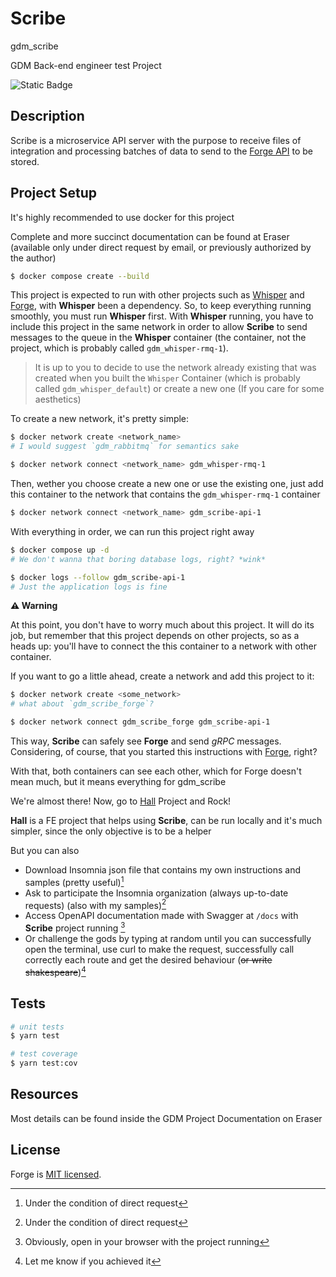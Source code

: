 # Scribe

gdm_scribe

GDM Back-end engineer test Project

![Static Badge](https://img.shields.io/badge/Converage-97%25-green)

## Description

Scribe is a microservice API server with the purpose to receive files of integration and processing batches of data to send to the [Forge API](http://github.com/LucasRodriguesOliveira/gdm_forge) to be stored.

## Project Setup

It's highly recommended to use docker for this project

Complete and more succinct documentation can be found at Eraser (available only under direct request by email, or previously authorized by the author)

```bash
$ docker compose create --build
```

This project is expected to run with other projects such as [Whisper](https://github.com/LucasRodriguesOliveira/gdm_whisper) and [Forge](https://github.com/LucasRodriguesOliveira/gdm_forge), with **Whisper** been a dependency. So, to keep everything running smoothly, you must run **Whisper** first. With **Whisper** running, you have to include this project in the same network in order to allow **Scribe** to send messages to the queue in the **Whisper** container (the container, not the project, which is probably called `gdm_whisper-rmq-1`).

> It is up to you to decide to use the network already existing that was created when you built the `Whisper` Container (which is probably called `gdm_whisper_default`) or create a new one (If you care for some aesthetics)

To create a new network, it's pretty simple:

```bash
$ docker network create <network_name>
# I would suggest `gdm_rabbitmq` for semantics sake

$ docker network connect <network_name> gdm_whisper-rmq-1
```

Then, wether you choose create a new one or use the existing one, just add this container to the network that contains the `gdm_whisper-rmq-1` container

```bash
$ docker network connect <network_name> gdm_scribe-api-1
```

With everything in order, we can run this project right away

```bash
$ docker compose up -d
# We don't wanna that boring database logs, right? *wink*

$ docker logs --follow gdm_scribe-api-1
# Just the application logs is fine
```

**⚠️ Warning**

At this point, you don't have to worry much about this project. It will do its job, but remember that this project depends on other projects, so as a heads up: you'll have to connect the this container to a network with other container.

If you want to go a little ahead, create a network and add this project to it:

```bash
$ docker network create <some_network>
# what about `gdm_scribe_forge`?

$ docker network connect gdm_scribe_forge gdm_scribe-api-1
```

This way, **Scribe** can safely see **Forge** and send *gRPC* messages. Considering, of course, that you started this instructions with [Forge](https://github.com/LucasRodriguesOliveira/gdm_forge), right?

With that, both containers can see each other, which for Forge doesn't mean much, but 
it means everything for gdm_scribe

We're almost there! Now, go to [Hall](https://github.com/LucasRodriguesOliveira/gdm_hall) Project and Rock!

**Hall** is a FE project that helps using **Scribe**, can be run locally and it's much simpler, since the only objective is to be a helper

But you can also
 - Download Insomnia json file that contains my own instructions and samples (pretty useful)[^1]
 - Ask to participate the Insomnia organization (always up-to-date requests) (also with my samples)[^1]
 - Access OpenAPI documentation made with Swagger at `/docs` with **Scribe** project running [^2]
 - Or challenge the gods by typing at random until you can successfully open the terminal, use curl to make the request, successfully call correctly each route and get the desired behaviour (<del>or write shakespeare</del>)[^3]

## Tests

```bash
# unit tests
$ yarn test

# test coverage
$ yarn test:cov
```

## Resources

Most details can be found inside the GDM Project Documentation on Eraser

## License

Forge is [MIT licensed](https://github.com/LucasRodriguesOliveira/gdm_scribe/blob/master/LICENSE).

[^1]: Under the condition of direct request
[^2]: Obviously, open in your browser with the project running
[^3]: Let me know if you achieved it
